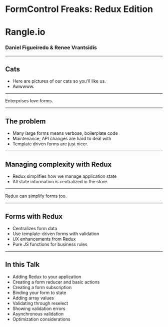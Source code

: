 # FormControl Freaks: Redux Edition


# Rangle.io
### Daniel Figueiredo & Renee Vrantsidis

---

## Cats

- Here are pictures of our cats so you'll like us.
- Awwwww.

---

Enterprises love forms.

---

## The problem

- Many large forms means verbose, boilerplate code
- Maintenance, API changes are hard to deal with
- Template driven forms are just nicer.

---

## Managing complexity with Redux

- Redux simplifies how we manage application state
- All state information is centralized in the store

---

Redux can simplify forms too.

---

## Forms with Redux
- Centralizes form data
- Use template-driven forms with validation
- UX enhancements from Redux
- Pure JS functions for business rules

---

## In this Talk
- Adding Redux to your application
- Creating a form reducer and basic actions
- Creating a form subscription
- Binding your form to state
- Adding array values
- Validating through reselect
- Showing validation errors
- Asynchronous validation
- Optimization considerations
